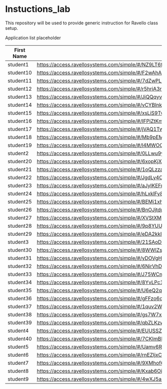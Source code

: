 # Instuctions_lab


This repository will be used to provide generic instruction for Ravello class setup.

Application list placeholder

|First Name|Ephemeral Access URL                                                                                                          |
|----------|------------------------------------------------------------------------------------------------------------------------------|
|student1  |https://access.ravellosystems.com/simple/#/NZ9LT6fytz3df7aa67JoWnCmlmvX2BhVie4XqyH5qberHq3J3JLw8jkm9bmlw3A1/apps/3125678807002|
|student10 |https://access.ravellosystems.com/simple/#/F2wAhA7yelo8eoGkJgDNR9tlACNlsvR7SOZoHwJ3f09DygQuQ9qPSeTp12brwsrD/apps/3125678774442|
|student11 |https://access.ravellosystems.com/simple/#/7dZwPLuGf39G1f3jZkcgxxSLoaP2MQNo45wsPAERXT4MZzpMpy6bCjJJZxpxHGcv/apps/3125678774430|
|student12 |https://access.ravellosystems.com/simple/#/r5hriA3rFla9veUthitWj2NpdG6DfeWStfadSkRXxozKhACSrrv5W2S7s49pd8VZ/apps/3125678807011|
|student13 |https://access.ravellosystems.com/simple/#/JiQQqyvV9CJExoqrImARKpfgQ5HRoikIwjS83IqomzSVrag9sMF0ZxFYvxjZcI1r/apps/3125678807013|
|student14 |https://access.ravellosystems.com/simple/#/vCYBlnkBKs14sEtOu3ZunMNoJREPcbDrgDt8aAxh8sve9cgWdpK4mxTaN40Rangw/apps/3125678807015|
|student15 |https://access.ravellosystems.com/simple/#/xsLiS9TvgAQkcfm9evks75B94md1TlxCc8GrtnqzofmY9kkBx9LyqYqGP318s6Ab/apps/3125678774435|
|student16 |https://access.ravellosystems.com/simple/#/IFPiZtKmsz8k0R0TVyN1Lgp7fWWyCs0wL00v0sx8Jkup4JiuP2Q7f5MA35TV4g6d/apps/3125678807006|
|student17 |https://access.ravellosystems.com/simple/#/jVAQ1TwJCTNqACk8ZWEsuQbvgSRMRfnG8bxnFJegjJKCNrtZ0lsXzQazjAFXbJv2/apps/3125678774427|
|student18 |https://access.ravellosystems.com/simple/#/Mb9pEMVKd57HMVx0cowWRD7mIpwZTnUk7jEVY8exvpCfziPkPtnc6Gfa26ieRgzS/apps/3125678774438|
|student19 |https://access.ravellosystems.com/simple/#/l4MWOC6kosIjWJ0vR8yUlOH9QYMs4Kx8KGzXDivhDgJePD7Icutuxfm0hhv53WZk/apps/3125678807014|
|student2  |https://access.ravellosystems.com/simple/#/0LLwu9ym4kZyLfbOeulooZns86ic2DTTXHG6316cfT0DhbHEhnkbXfVgv6DirJI3/apps/3125678774426|
|student20 |https://access.ravellosystems.com/simple/#/6xopKjXi3OGjzgeotdm85MPyTPLEPcwgL8DtFh9JpL1nxBq3dSIoxTCsYbHwgRhp/apps/3125678774443|
|student21 |https://access.ravellosystems.com/simple/#/1oQLzzarUJoNxY9o4JgAx4tNnG8xLtghpqHAPHsrCNzwIZiEdZPecll7KcaCSYrv/apps/3125678774433|
|student22 |https://access.ravellosystems.com/simple/#/JgdLy4CHDziR8UwBuEC6osG0RZdWN20uRdjYBwZjpg7Fqq3dHN4LPDaw9dkymgvU/apps/3125678774437|
|student23 |https://access.ravellosystems.com/simple/#/aJyIKEFmdwVFQGAv4T97H7XizL7W8xJcCNeUXDa8BMyJWm1ypdhbeQb1EsN3ZS2G/apps/3125678774441|
|student24 |https://access.ravellosystems.com/simple/#/hLxklFy8LuT0Foy7OpRS1bqXudm9YybhUvfuEFGUsDnvoqrQIw3GjNRceRLzWeO8/apps/3125678807012|
|student25 |https://access.ravellosystems.com/simple/#/BEMj1xhLBkZTsqMStROeFW6a65IhS6cVqaiEvGRpbN5jfzEsrRf2pAs5ackxln5W/apps/3125678807005|
|student26 |https://access.ravellosystems.com/simple/#/BnOJjtduS8BvdhLxDfiixMbOjpKFtzcEjki9Zj8jsOf20aVSsIOl2XvvRQvgIWyj/apps/3125678774440|
|student27 |https://access.ravellosystems.com/simple/#/XVStXMgZfF9iPUMzSH8iWpdzps4YtEome1yqQLr9WNcSspKW4ziwTY6tLOOoASKw/apps/3125678774431|
|student28 |https://access.ravellosystems.com/simple/#/9p8YUURZ1GI6huZzpAs0aTN8I2ldv8mUtUyF55W13Wsggvmrgc1LgDn0AZvwC8sS/apps/3125678774444|
|student29 |https://access.ravellosystems.com/simple/#/eDA2kkIGGMOVIsXM0u7k42mfZ825o2xGNO4pgq1nvWDFkhc2qFqhkw2i9Kl8MktA/apps/3125678774445|
|student3  |https://access.ravellosystems.com/simple/#/21SAoD8dOBDqlWJDIatJfd234w83Cipj4rhxPgKgX8ghravPSXFJs20SsIUTufV3/apps/3125678774425|
|student30 |https://access.ravellosystems.com/simple/#/8WWIZsh9QhqEre3SFTzULOK1yOglePjsYOC8rzgOVo2GBJdoFqNMKwWmNU1IOf7x/apps/3125678774439|
|student31 |https://access.ravellosystems.com/simple/#/yDOVgHpJatjLq6NsKOwdMfUC5ZAxz0hFLIMBR5JLd2wbiYbdOoDP4SDtQBAhQ2fj/apps/3125678807016|
|student32 |https://access.ravellosystems.com/simple/#/6NirVhDnTyCZTBNPrzEerOeYYFNQLDhdc10efcyGocVYpM0RAE2ZHqlPcXZGQ73H/apps/3125678774432|
|student33 |https://access.ravellosystems.com/simple/#/J75WCmM99fLMI4qDODXOINGdOLueNridzFejG0nBzHIkD0xXpzxVD7qy748qRtxH/apps/3125678807017|
|student34 |https://access.ravellosystems.com/simple/#/8YvLPc1T9NaTUciI2ceHzE2uDGhmY3An7EMRbeeZRXjXWH65M50p4fwui2JL50rR/apps/3125678774446|
|student35 |https://access.ravellosystems.com/simple/#/U6eQ2q7EAzkBLsnD1FzUFnngR1O00o5ezLYNOaciyIMSUrdMVQ8sqhPmkhWEYoYS/apps/3125678807009|
|student36 |https://access.ravellosystems.com/simple/#/gFFzo6cf3ZOGoMvZOuAu7m3gL5q7DYDiLRhCqLr8ev0yN5Qc0NvKNNtth2xv8l1N/apps/3125678807010|
|student37 |https://access.ravellosystems.com/simple/#/1quv2WheE38f5ctiz1onnd7lxgGsXxKlW1hPUmmzDQyAhrJNjHXhiKxM8Tn8qYNa/apps/3125678774448|
|student38 |https://access.ravellosystems.com/simple/#/gs7W7xwHTl0l7No3k3l4oePI4S7CCRcZcLSkjb8sqiPxT8M5AnjEFTpO3NquW1yk/apps/3125678774434|
|student39 |https://access.ravellosystems.com/simple/#/qbZLKzwNQcKpKlovomnXNheRAgTwYTJmubGDde3cMu8eaQHNp4lOZwEPfNh7XP6y/apps/3125678774447|
|student4  |https://access.ravellosystems.com/simple/#/EUUSSZN50GIxgPzONslANAsqa6ipru9YI2mF1aYXKqf5WtjYtrJXE6CBtV9oesKP/apps/3125678774428|
|student40 |https://access.ravellosystems.com/simple/#/7CKImBHb2IOtpWWOHI8dr9tPh4aJq0PSQNBZERekPDIKo4zzbkCTtRUyHYeIBLN6/apps/3125678807007|
|student5  |https://access.ravellosystems.com/simple/#/Uamv6RmrVzJRFhH2CFhWjGQR5Kb5QMaTrfYk8XdX9d3UdA3FisOWurQ600EjZYr2/apps/3125678807003|
|student6  |https://access.ravellosystems.com/simple/#/rnEZIjxCuIMHQ5oByZF1yLLRCFGgXWC3HuGUGnqcP8vuiVhMtvluv1X8RVkjxEhf/apps/3125678807004|
|student7  |https://access.ravellosystems.com/simple/#/9XMhof6QpVq1WEVaNncGSWcD9XVw0mvWY4Jg6MlTF5OFZUVh0XYiLfhBnvvBSOx1/apps/3125678807008|
|student8  |https://access.ravellosystems.com/simple/#/Kxab6OigRJU7iqiZm9JjXQVMTM64o4GsymGhgHU3MVlGlZQSu3lBm07G5Ecpq9tB/apps/3125678774436|
|student9  |https://access.ravellosystems.com/simple/#/4wXJ5aLFLQ8i69iRD5d5mgT5OE8fXLGlgZ8lJUB1ZPAbkF3UYmDJDqOgJbKZznpU/apps/3125678774429|
